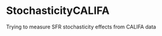 StochasticityCALIFA
===================

Trying to measure SFR stochasticity effects from CALIFA data
